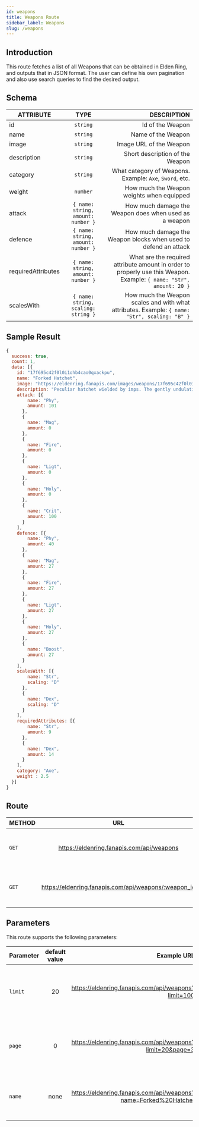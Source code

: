 ```yaml
---
id: weapons
title: Weapons Route
sidebar_label: Weapons
slug: /weapons
---
```


## Introduction

This route fetches a list of all Weapons that can be obtained in Elden Ring, and outputs that in JSON format. The user can define his own pagination and also use search queries to find the desired output.

## Schema

| ATTRIBUTE        |      TYPE      |   DESCRIPTION |
| ------------- | :-----------: | -----: |
| id         | `string` | Id of the Weapon |
| name         | `string` | Name of the Weapon |
| image         | `string` | Image URL of the Weapon |
| description         | `string` | Short description of the Weapon |
| category         | `string` | What category of Weapons. Example: `Axe`, `Sword`, etc. |
| weight          | `number` | How much the Weapon weights when equipped |
| attack         | `{ name: string, amount: number }` | How much damage the Weapon does when used as a weapon  |
| defence         | `{ name: string, amount: number }` | How much damage the Weapon blocks when used to defend an attack  |
| requiredAttributes         | `{ name: string, amount: number }` | What are the required attribute amount in order to properly use this Weapon. Example: `{ name: "Str", amount: 20 }`  |
| scalesWith         | `{ name: string, scaling: string }` | How much the Weapon scales and with what attributes. Example: `{ name: "Str", scaling: "B" }`  |

## Sample Result

```javascript
{
  success: true,
  count: 1,
  data: [{
    id: "17f695c42f0l0i1ohb4cao0qxackpu",
    name: "Forked Hatchet",
    image: "https://eldenring.fanapis.com/images/weapons/17f695c42f0l0i1ohb4cao0qxackpu.png",
    description: "Peculiar hatchet wielded by imps. The gently undulating forked blade is known as an imps tongue and causes blood loss",
    attack: [{
        name: "Phy",
        amount: 101
      },
      {
        name: "Mag",
        amount: 0
      },
      {
        name: "Fire",
        amount: 0
      },
      {
        name: "Ligt",
        amount: 0
      },
      {
        name: "Holy",
        amount: 0
      },
      {
        name: "Crit",
        amount: 100
      }
    ],
    defence: [{
        name: "Phy",
        amount: 40
      },
      {
        name: "Mag",
        amount: 27
      },
      {
        name: "Fire",
        amount: 27
      },
      {
        name: "Ligt",
        amount: 27
      },
      {
        name: "Holy",
        amount: 27
      },
      {
        name: "Boost",
        amount: 27
      }
    ],
    scalesWith: [{
        name: "Str",
        scaling: "D"
      },
      {
        name: "Dex",
        scaling: "D"
      }
    ],
    requiredAttributes: [{
        name: "Str",
        amount: 9
      },
      {
        name: "Dex",
        amount: 14
      }
    ],
    category: "Axe",
    weight : 2.5
  }]
}
```

## Route

| METHOD        |      URL      |   DESCRIPTION |
| ------------- | :-----------: | -----: |
| `GET`         | <https://eldenring.fanapis.com/api/weapons> | This route retrieves a list of all the weapons of **Elden Ring**. |
| `GET`         | <https://eldenring.fanapis.com/api/weapons/:weapon_id> | This route retrieves one **Elden Ring** weapon using its ID. |

## Parameters

This route supports the following parameters:

| Parameter        |      default value      | Example URL |  DESCRIPTION |
| ------------- | :-----------: | -----: |  -----: |
| `limit`        | 20 | <https://eldenring.fanapis.com/api/weapons?limit=100> | This parameter is used to set the maximum amount of items in the response |
| `page`         | 0 | <https://eldenring.fanapis.com/api/weapons?limit=20&page=3> | This parameter is used no navigate between pages of results |
| `name`         | none | <https://eldenring.fanapis.com/api/weapons?name=Forked%20Hatchet>  | This parameter is used to search for fields by their names |
